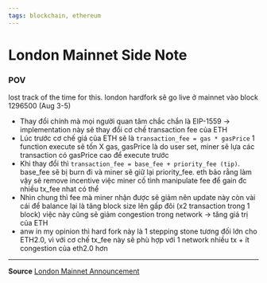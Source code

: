 ```yaml
---
tags: blockchain, ethereum
---
```


# London Mainnet Side Note

### POV

lost track of the time for this. london hardfork sẽ go live ở mainnet vào block 1296500 (Aug 3-5)
- Thay đổi chính mà mọi người quan tâm chắc chắn là EIP-1559 -> implementation này sẽ thay đổi cơ chế transaction fee của ETH
- Lúc trước cơ chế giá của ETH sẽ là `transaction_fee = gas * gasPrice` 1 function execute sẽ tốn X gas, gasPrice là do user set, miner sẽ lựa các transaction có gasPrice cao để execute trước
- Khi thay đổi thì `transaction_fee = base_fee + priority_fee (tip)`. base_fee sẽ bị burn đi và miner sẽ giữ lại priority_fee. eth bảo rằng làm vậy sẽ remove incentive việc miner cố tình manipulate fee để gain đc nhiều tx_fee nhat có thể
- Nhìn chung thì fee mà miner nhận được sẽ giảm nên update này còn vài cái để balance lại là tăng block size lên gấp đôi (x2 transaction trong 1 block) việc này cũng sẽ giảm congestion trong network -> tăng giá trị của ETH
- anw in my opinion thì hard fork này là 1 stepping stone tương đối lớn cho ETH2.0, vì với cơ chế tx_fee này sẽ phù hợp với 1 network nhiều tx + ít congestion của eth2.0 hơn

---

**Source**
[London Mainnet Announcement](https://blog.ethereum.org/2021/07/15/london-mainnet-announcement/)